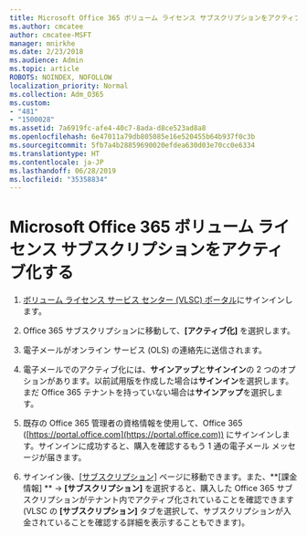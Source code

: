 ```yaml
---
title: Microsoft Office 365 ボリューム ライセンス サブスクリプションをアクティブ化する
ms.author: cmcatee
author: cmcatee-MSFT
manager: mnirkhe
ms.date: 2/23/2018
ms.audience: Admin
ms.topic: article
ROBOTS: NOINDEX, NOFOLLOW
localization_priority: Normal
ms.collection: Adm_O365
ms.custom:
- "481"
- "1500028"
ms.assetid: 7a6919fc-afe4-40c7-8ada-d8ce523ad8a8
ms.openlocfilehash: 6e47011a79db805085e16e520455b64b937f0c3b
ms.sourcegitcommit: 5fb7a4b28859690020efdea630d03e70cc0e6334
ms.translationtype: HT
ms.contentlocale: ja-JP
ms.lasthandoff: 06/28/2019
ms.locfileid: "35358834"
---
```

# <a name="activating-a-microsoft-office-365-volume-license-subscription"></a>Microsoft Office 365 ボリューム ライセンス サブスクリプションをアクティブ化する

1. [ボリューム ライセンス サービス センター (VLSC) ポータル](http://go.microsoft.com/fwlink/p/?LinkId=329762)にサインインします。

2. Office 365 サブスクリプションに移動して、**[アクティブ化]** を選択します。

3. 電子メールがオンライン サービス (OLS) の連絡先に送信されます。

4. 電子メールでのアクティブ化には、**サインアップ**と**サインイン**の 2 つのオプションがあります。以前試用版を作成した場合は**サインイン**を選択します。まだ Office 365 テナントを持っていない場合は**サインアップ**を選択します。

5. 既存の Office 365 管理者の資格情報を使用して、Office 365 ([https://portal.office.com](https://portal.office.com)) にサインインします。サインインに成功すると、購入を確認するもう 1 通の電子メール メッセージが届きます。

6. サインイン後、[[サブスクリプション]](https://go.microsoft.com/fwlink/p/?linkid=842054) ページに移動できます。また、**[課金情報] ** -\> **[サブスクリプション]** を選択すると、購入した Office 365 サブスクリプションがテナント内でアクティブ化されていることを確認できます (VLSC の **[サブスクリプション]** タブを選択して、サブスクリプションが入金されていることを確認する詳細を表示することもできます)。 
